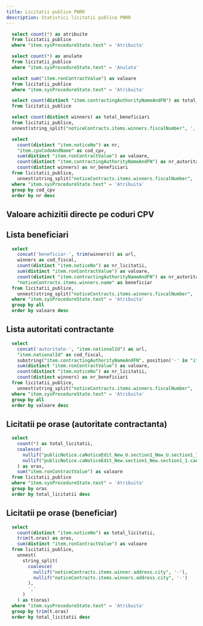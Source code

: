 ```yaml
---
title: Licitatii publice PNRR
description: Statistici licitatii publice PNRR
---
```


```sql licitatii_publice_atribuite
  select count(*) as atribuite 
  from licitatii_publice 
  where "item.sysProcedureState.text" = 'Atribuita'
```

```sql licitatii_publice_anulate
  select count(*) as anulate 
  from licitatii_publice
  where "item.sysProcedureState.text" = 'Anulata'
```

```sql licitatii_publice_valoare
  select sum("item.ronContractValue") as valoare
  from licitatii_publice
  where "item.sysProcedureState.text" = 'Atribuita'
```

```sql licitatii_publice_total_autoritati
  select count(distinct "item.contractingAuthorityNameAndFN") as total_autoritati
  from licitatii_publice
```

```sql licitatii_publice_total_beneficiari
  select count(distinct winners) as total_beneficiari
  from licitatii_publice,
  unnest(string_split("noticeContracts.items.winners.fiscalNumber", ',')) as t(winners)
```

<BigValue 
  data={licitatii_publice_atribuite} 
  value=atribuite
  title="Licitatii atribuite"
  fmt="num"
/>

<BigValue 
  data={licitatii_publice_anulate} 
  value=anulate
  title="Licitatii anulate"
  fmt="num"
/>

<BigValue 
  data={licitatii_publice_valoare} 
  value=valoare
  title="Valoare totala"
  fmt="num2b"
/>

<BigValue 
  data={licitatii_publice_total_autoritati} 
  value=total_autoritati
  title="Total autoritati"
  fmt="num"
/>

<BigValue 
  data={licitatii_publice_total_beneficiari} 
  value=total_beneficiari
  title="Total beneficiari"
  fmt="num"
/>

```sql licitatii_publice_by_cpv
  select
    count(distinct "item.noticeNo") as nr,
    "item.cpvCodeAndName" as cod_cpv,
    sum(distinct "item.ronContractValue") as valoare,
    count(distinct "item.contractingAuthorityNameAndFN") as nr_autoritati,
    count(distinct winners) as nr_beneficiari
  from licitatii_publice,
    unnest(string_split("noticeContracts.items.winners.fiscalNumber", ',')) as t(winners)
  where "item.sysProcedureState.text" = 'Atribuita'
  group by cod_cpv
  order by nr desc
```

## Valoare achizitii directe pe coduri CPV

<DataTable data={licitatii_publice_by_cpv} rowShading=true search=true>
  <Column id="nr" title="Nr" />
  <Column id="valoare" title="Valoare" fmt="num2b" />
  <Column id="cod_cpv" title="Cod CPV" />
  <Column id="nr_autoritati" title="Nr autoritati" />
  <Column id="nr_beneficiari" title="Nr beneficiari" />
</DataTable>

<LineBreak/>

## Lista beneficiari

```sql licitatii_publice_beneficiari_valoare_mare
  select
    concat('beneficiar-', trim(winners)) as url,
    winners as cod_fiscal,
    count(distinct "item.noticeNo") as nr_licitatii,
    sum(distinct "item.ronContractValue") as valoare,
    count(distinct "item.contractingAuthorityNameAndFN") as nr_autoritati,
    "noticeContracts.items.winners.name" as beneficiar
  from licitatii_publice,
    unnest(string_split("noticeContracts.items.winners.fiscalNumber", ',')) as t(winners)
  where "item.sysProcedureState.text" = 'Atribuita'
  group by all
  order by valoare desc
```

<DataTable data={licitatii_publice_beneficiari_valoare_mare} rowShading=true search=true>
  <Column id="url" title="Cod fiscal" contentType=link linkLabel=cod_fiscal />
  <Column id="beneficiar" title="Beneficiar" />
  <Column id="valoare" title="Valoare" fmt="num2m" />
  <Column id="nr_licitatii" title="Nr licitatii" />
  <Column id="nr_autoritati" title="Nr autoritati" />
</DataTable>

## Lista autoritati contractante

```sql licitatii_publice_autoritati_valoare_mare
  select
    concat('autoritate-', "item.nationalId") as url,
    "item.nationalId" as cod_fiscal,
    substring("item.contractingAuthorityNameAndFN", position('-' in "item.contractingAuthorityNameAndFN") + 1) as autoritate_contractanta,
    sum(distinct "item.ronContractValue") as valoare,
    count(distinct "item.noticeNo") as nr_licitatii,
    count(distinct winners) as nr_beneficiari
  from licitatii_publice,
    unnest(string_split("noticeContracts.items.winners.fiscalNumber", ',')) as t(winners)
  where "item.sysProcedureState.text" = 'Atribuita'
  group by all
  order by valoare desc
```

<DataTable data={licitatii_publice_autoritati_valoare_mare} rowShading=true search=true>
  <Column id="url" title="Cod fiscal" contentType=link linkLabel=cod_fiscal />
  <Column id="autoritate_contractanta" title="Autoritate contractanta" />
  <Column id="valoare" title="Valoare" fmt="num2m" />
  <Column id="nr_licitatii" title="Nr licitatii" />
  <Column id="nr_beneficiari" title="Nr beneficiari" />
</DataTable>

## Licitatii pe orase (autoritate contractanta)

```sql licitatii_publice_by_city_autoritate
  select
    count(*) as total_licitatii,
    coalesce(
      nullif("publicNotice.caNoticeEdit_New_U.section1_New_U.section1_1.caAddress.city", '-'),
      nullif("publicNotice.caNoticeEdit_New.section1_New.section1_1.caAddress.city", '-')
    ) as oras,
    sum("item.ronContractValue") as valoare
  from licitatii_publice
  where "item.sysProcedureState.text" = 'Atribuita'
  group by oras
  order by total_licitatii desc
```

<DataTable data={licitatii_publice_by_city_autoritate} rowShading=true search=true>
  <Column id="oras" title="Oras" />
  <Column id="valoare" title="Valoare" fmt="num2m" />
  <Column id="total_licitatii" title="Total licitatii" />
</DataTable>

## Licitatii pe orase (beneficiar)

```sql licitatii_publice_by_city_beneficiar
  select
    count(distinct "item.noticeNo") as total_licitatii,
    trim(t.oras) as oras,
    sum(distinct "item.ronContractValue") as valoare
  from licitatii_publice,
    unnest(
      string_split(
        coalesce(
          nullif("noticeContracts.items.winner.address.city", '-'),
          nullif("noticeContracts.items.winners.address.city", '-')
        ),
        ','
      )
    ) as t(oras)
  where "item.sysProcedureState.text" = 'Atribuita'
  group by trim(t.oras)
  order by total_licitatii desc
```

<DataTable data={licitatii_publice_by_city_beneficiar} rowShading=true search=true>
  <Column id="oras" title="Oras" />
  <Column id="valoare" title="Valoare" fmt="num2m" />
  <Column id="total_licitatii" title="Total licitatii" />
</DataTable>